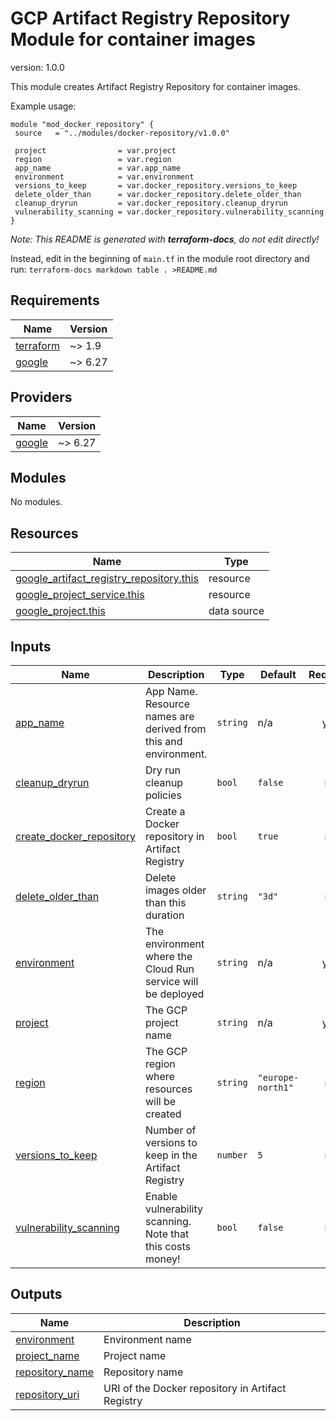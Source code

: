 # GCP Artifact Registry Repository Module for container images

version: 1.0.0

This module creates Artifact Registry Repository for container images.

Example usage:
```hcl
module "mod_docker_repository" {
 source   = "../modules/docker-repository/v1.0.0"

 project                = var.project
 region                 = var.region
 app_name               = var.app_name
 environment            = var.environment
 versions_to_keep       = var.docker_repository.versions_to_keep
 delete_older_than      = var.docker_repository.delete_older_than
 cleanup_dryrun         = var.docker_repository.cleanup_dryrun
 vulnerability_scanning = var.docker_repository.vulnerability_scanning
}
```

*Note: This README is generated with **terraform-docs**, do not edit directly!*

Instead, edit in the beginning of `main.tf` in the module root directory and run:
`terraform-docs markdown table . >README.md`

## Requirements

| Name | Version |
|------|---------|
| <a name="requirement_terraform"></a> [terraform](#requirement\_terraform) | ~> 1.9 |
| <a name="requirement_google"></a> [google](#requirement\_google) | ~> 6.27 |

## Providers

| Name | Version |
|------|---------|
| <a name="provider_google"></a> [google](#provider\_google) | ~> 6.27 |

## Modules

No modules.

## Resources

| Name | Type |
|------|------|
| [google_artifact_registry_repository.this](https://registry.terraform.io/providers/hashicorp/google/latest/docs/resources/artifact_registry_repository) | resource |
| [google_project_service.this](https://registry.terraform.io/providers/hashicorp/google/latest/docs/resources/project_service) | resource |
| [google_project.this](https://registry.terraform.io/providers/hashicorp/google/latest/docs/data-sources/project) | data source |

## Inputs

| Name | Description | Type | Default | Required |
|------|-------------|------|---------|:--------:|
| <a name="input_app_name"></a> [app\_name](#input\_app\_name) | App Name. Resource names are derived from this and environment. | `string` | n/a | yes |
| <a name="input_cleanup_dryrun"></a> [cleanup\_dryrun](#input\_cleanup\_dryrun) | Dry run cleanup policies | `bool` | `false` | no |
| <a name="input_create_docker_repository"></a> [create\_docker\_repository](#input\_create\_docker\_repository) | Create a Docker repository in Artifact Registry | `bool` | `true` | no |
| <a name="input_delete_older_than"></a> [delete\_older\_than](#input\_delete\_older\_than) | Delete images older than this duration | `string` | `"3d"` | no |
| <a name="input_environment"></a> [environment](#input\_environment) | The environment where the Cloud Run service will be deployed | `string` | n/a | yes |
| <a name="input_project"></a> [project](#input\_project) | The GCP project name | `string` | n/a | yes |
| <a name="input_region"></a> [region](#input\_region) | The GCP region where resources will be created | `string` | `"europe-north1"` | no |
| <a name="input_versions_to_keep"></a> [versions\_to\_keep](#input\_versions\_to\_keep) | Number of versions to keep in the Artifact Registry | `number` | `5` | no |
| <a name="input_vulnerability_scanning"></a> [vulnerability\_scanning](#input\_vulnerability\_scanning) | Enable vulnerability scanning. Note that this costs money! | `bool` | `false` | no |

## Outputs

| Name | Description |
|------|-------------|
| <a name="output_environment"></a> [environment](#output\_environment) | Environment name |
| <a name="output_project_name"></a> [project\_name](#output\_project\_name) | Project name |
| <a name="output_repository_name"></a> [repository\_name](#output\_repository\_name) | Repository name |
| <a name="output_repository_uri"></a> [repository\_uri](#output\_repository\_uri) | URI of the Docker repository in Artifact Registry |
